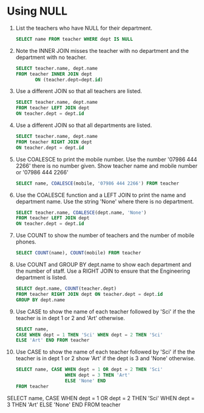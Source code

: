 # Using NULL

1. List the teachers who have NULL for their department.
    ```sql
    SELECT name FROM teacher WHERE dept IS NULL
    ```
2. Note the INNER JOIN misses the teacher with no department and the department with no teacher.
    ```sql
    SELECT teacher.name, dept.name
    FROM teacher INNER JOIN dept
           ON (teacher.dept=dept.id)
    ```
3. Use a different JOIN so that all teachers are listed.
    ```sql
    SELECT teacher.name, dept.name
    FROM teacher LEFT JOIN dept
    ON teacher.dept = dept.id
    ```
4. Use a different JOIN so that all departments are listed.
    ```sql
    SELECT teacher.name, dept.name
    FROM teacher RIGHT JOIN dept
    ON teacher.dept = dept.id
    ```
5. Use COALESCE to print the mobile number. Use the number '07986 444 2266' there is no number given. Show teacher name and mobile number or '07986 444 2266'
    ```sql
    SELECT name, COALESCE(mobile, '07986 444 2266') FROM teacher
    ```
6. Use the COALESCE function and a LEFT JOIN to print the name and department name. Use the string 'None' where there is no department.
    ```sql
    SELECT teacher.name, COALESCE(dept.name, 'None')
    FROM teacher LEFT JOIN dept
    ON teacher.dept = dept.id
    ```
7. Use COUNT to show the number of teachers and the number of mobile phones.
    ```sql
    SELECT COUNT(name), COUNT(mobile) FROM teacher
    ```
8. Use COUNT and GROUP BY dept.name to show each department and the number of staff. Use a RIGHT JOIN to ensure that the Engineering department is listed.
    ```sql
    SELECT dept.name, COUNT(teacher.dept)
    FROM teacher RIGHT JOIN dept ON teacher.dept = dept.id
    GROUP BY dept.name
    ```
9. Use CASE to show the name of each teacher followed by 'Sci' if the the teacher is in dept 1 or 2 and 'Art' otherwise.
    ```sql
    SELECT name,
    CASE WHEN dept = 1 THEN 'Sci' WHEN dept = 2 THEN 'Sci'
    ELSE 'Art' END FROM teacher
    ```
10. Use CASE to show the name of each teacher followed by 'Sci' if the the teacher is in dept 1 or 2 show 'Art' if the dept is 3 and 'None' otherwise.
     ```sql
     SELECT name, CASE WHEN dept = 1 OR dept = 2 THEN 'Sci'
                       WHEN dept = 3 THEN 'Art'
                       ELSE 'None' END
     FROM teacher
     ```



SELECT name, CASE WHEN dept = 1 OR dept = 2 THEN 'Sci'
WHEN dept = 3 THEN 'Art' ELSE 'None' END FROM teacher
